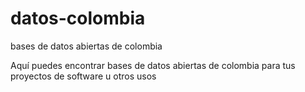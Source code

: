 # datos-colombia
bases de datos abiertas de colombia

Aquí puedes encontrar bases de datos abiertas de colombia para tus proyectos de software u otros usos
